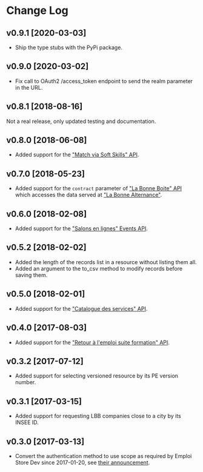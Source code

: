 # Change Log

## v0.9.1 [2020-03-03]

* Ship the type stubs with the PyPi package.

## v0.9.0 [2020-03-02]

* Fix call to OAuth2 /access_token endpoint to send the realm parameter in the URL.

## v0.8.1 [2018-08-16]

Not a real release, only updated testing and documentation.

## v0.8.0 [2018-06-08]

* Added support for the ["Match via Soft Skills" API](https://www.emploi-store-dev.fr/portail-developpeur-cms/home/catalogue-des-api/documentation-des-api/api-matchviasoftskills-v1.html).

## v0.7.0 [2018-05-23]

* Added support for the `contract` parameter of ["La Bonne Boite" API](https://www.emploi-store-dev.fr/portail-developpeur-cms/home/catalogue-des-api/documentation-des-api/api-la-bonne-boite-v1/rechercher-des-entreprises.html) which accesses the data served at ["La Bonne Alternance"](https://labonnealternance.pole-emploi.fr/).

## v0.6.0 [2018-02-08]

* Added support for the ["Salons en lignes" Events API](https://www.emploi-store-dev.fr/portail-developpeur-cms/home/catalogue-des-api/documentation-des-api/api-evenements-pole-emploi-v1.html).

## v0.5.2 [2018-02-02]

* Added the length of the records list in a resource without listing them all.
* Added an argument to the to_csv method to modify records before saving them.

## v0.5.0 [2018-02-01]

* Added support for the ["Catalogue des services" API](https://www.emploi-store-dev.fr/portail-developpeur-cms/home/catalogue-des-api/documentation-des-api/api-catalogueemploistore-v1.html).

## v0.4.0 [2017-08-03]

* Added support for the ["Retour à l'emploi suite formation"
  API](https://www.emploi-store-dev.fr/portail-developpeur-cms/home/catalogue-des-api/documentation-des-api/api-retouralemploiformation-v1.html).

## v0.3.2 [2017-07-12]

* Added support for selecting versioned resource by its PE version number.

## v0.3.1 [2017-03-15]

* Added support for requesting LBB companies close to a city by its INSEE ID.

## v0.3.0 [2017-03-13]

* Convert the authentication method to use scope as required by Emploi Store
  Dev since 2017-01-20, see [their
  announcement](https://www.emploi-store-dev.fr/portail-developpeur-cms/home/catalogue-des-api/documentation-des-api/utiliser-les-api/changements-20-janvier-2017.html).
